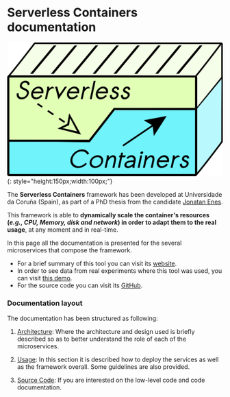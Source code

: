 # Serverless Containers documentation

![Logo](img/logo.png){: style="height:150px;width:100px;"} 

The **Serverless Containers** framework has been developed at Universidade da Coruña (Spain), as part of a PhD thesis from the candidate [Jonatan Enes](http://jonatanenes.com/).

This framework is able to **dynamically scale the container's resources (_e.g., CPU, Memory, disk and network_) in order to adapt them to the real usage**, at any moment and in real-time.

In this page all the documentation is presented for the several microservices that compose the framework.

* For a brief summary of this tool you can visit its [website](http://bdwatchdog.dec.udc.es/serverless/index.html).
* In order to see data from real experiments where this tool was used, you can visit [this demo](http://bdwatchdog.dec.udc.es/TimeseriesViewer_DEMO/).
* For the source code you can visit its [GitHub](https://github.com/JonatanEnes/ServerlessContainers).

### Documentation layout

The documentation has been structured as following:

1. [Architecture](architecture.md): Where the architecture and design used is briefly described so as to better understand the role of each of the microservices.

2. [Usage](usage.md): In this section it is described how to deploy the services as well as the framework overall. Some guidelines are also provided.

3. [Source Code](code/index.html): If you are interested on the low-level code and code documentation. 

